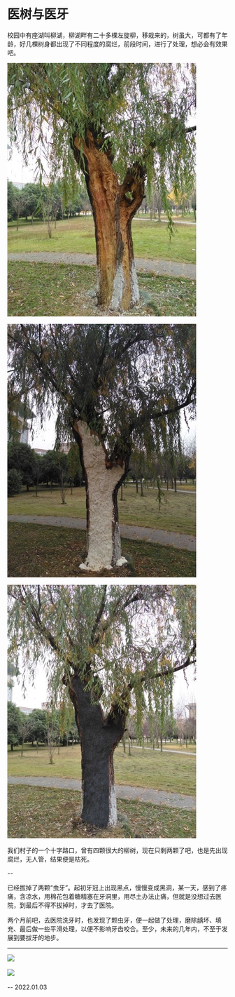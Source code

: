 # 医树与医牙

校园中有座湖叫柳湖，柳湖畔有二十多棵左旋柳，移栽来的，树虽大，可都有了年龄，好几棵树身都出现了不同程度的腐烂，前段时间，进行了处理，想必会有效果吧。 

![](./src/2018120801.jpg)

![](./src/2018120802.jpg)

![](./src/2018120803.jpg)

我们村子的一个十字路口，曾有四颗很大的柳树，现在只剩两颗了吧，也是先出现腐烂，无人管，结果便是枯死。 

--

已经拔掉了两颗“虫牙”。起初牙冠上出现黑点，慢慢变成黑洞，某一天，感到了疼痛，含凉水，用棉花包着糖精塞在牙洞里，用尽土办法止痛，但就是没想过去医院，到最后不得不拔掉时，才去了医院。 

两个月前吧，去医院洗牙时，也发现了颗虫牙，便一起做了处理，磨除龋坏、填充、最后做一些平滑处理，以便不影响牙齿咬合。至少，未来的几年内，不至于发展到要拔牙的地步。

---

![](https://hefengbao.github.io/assets/images/20220103092030.jpg)



![](https://hefengbao.github.io/assets/images/20220103092034.jpg)



-- 2022.01.03


